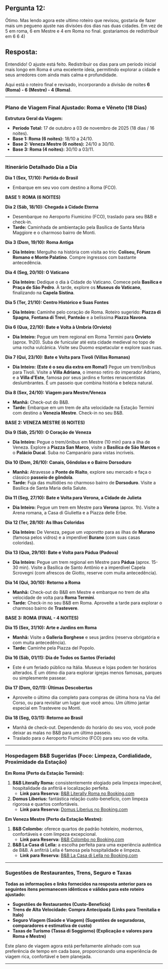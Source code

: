 ## Pergunta 12:
Ótimo. Mas lendo agora este ultimo roteiro que revisou, gostaria de fazer mais um pegueno ajuste nas divisóes dos dias nas duas cidades.
Em vez de 5  em roma, 6 em Mestre e 4 em Roma no final. gostariamos de redistribuir em 6 6 4)

## Resposta:
Entendido! O ajuste está feito. Redistribuir os dias para um período inicial mais longo em Roma é uma excelente ideia, permitindo explorar a cidade e seus arredores com ainda mais calma e profundidade.

Aqui está o roteiro final e revisado, incorporando a divisão de noites **6 (Roma) - 6 (Mestre) - 4 (Roma)**.

---

### **Plano de Viagem Final Ajustado: Roma e Vêneto (18 Dias)**

**Estrutura Geral da Viagem:**
*   **Período Total:** 17 de outubro a 03 de novembro de 2025 (18 dias / 16 noites).
*   **Base 1: Roma (6 noites):** 18/10 a 24/10.
*   **Base 2: Veneza Mestre (6 noites):** 24/10 a 30/10.
*   **Base 3: Roma (4 noites):** 30/10 a 03/11.

---

### **Itinerário Detalhado Dia a Dia**

**Dia 1 (Sex, 17/10): Partida do Brasil**
*   Embarque em seu voo com destino a Roma (FCO).

**BASE 1: ROMA (6 NOITES)**

**Dia 2 (Sáb, 18/10): Chegada à Cidade Eterna**
*   Desembarque no Aeroporto Fiumicino (FCO), traslado para seu B&B e check-in.
*   **Tarde:** Caminhada de ambientação pela Basílica de Santa Maria Maggiore e o charmoso bairro de Monti.

**Dia 3 (Dom, 19/10): Roma Antiga**
*   **Dia Inteiro:** Mergulho na história com visita ao trio: **Coliseu, Fórum Romano e Monte Palatino**. Compre ingressos com bastante antecedência.

**Dia 4 (Seg, 20/10): O Vaticano**
*   **Dia Inteiro:** Dedique o dia à Cidade do Vaticano. Comece pela **Basílica e Praça de São Pedro**. À tarde, explore os **Museus do Vaticano**, finalizando na **Capela Sistina**.

**Dia 5 (Ter, 21/10): Centro Histórico e Suas Fontes**
*   **Dia Inteiro:** Caminhe pelo coração de Roma. Roteiro sugerido: **Piazza di Spagna**, **Fontana di Trevi**, **Panteão** e a belíssima **Piazza Navona**.

**Dia 6 (Qua, 22/10): Bate e Volta à Umbria (Orvieto)**
*   **Dia Inteiro:** Pegue um trem regional em Roma Termini para **Orvieto** (aprox. 1h20). Suba de funicular até esta cidade medieval no topo de uma rocha vulcânica. Visite seu Duomo espetacular e explore suas ruas.

**Dia 7 (Qui, 23/10): Bate e Volta para Tivoli (Villas Romanas)**
*   **Dia Inteiro:** **(Este é o seu dia extra em Roma!)** Pegue um trem/ônibus para Tivoli. Visite a **Villa Adriana**, o imenso retiro do imperador Adriano, e a **Villa d'Este**, famosa por seus jardins e fontes renascentistas deslumbrantes. É um passeio que combina história e beleza natural.

**Dia 8 (Sex, 24/10): Viagem para Mestre/Veneza**
*   **Manhã:** Check-out do B&B.
*   **Tarde:** Embarque em um trem de alta velocidade na Estação Termini com destino a **Venezia Mestre**. Check-in no seu B&B.

**BASE 2: VENEZA MESTRE (6 NOITES)**

**Dia 9 (Sáb, 25/10): O Coração de Veneza**
*   **Dia Inteiro:** Pegue o trem/ônibus em Mestre (10 min) para a ilha de Veneza. Explore a **Piazza San Marco**, visite a **Basílica de São Marcos** e o **Palácio Ducal**. Suba no Campanário para vistas incríveis.

**Dia 10 (Dom, 26/10): Canais, Gôndolas e o Bairro Dorsoduro**
*   **Manhã:** Atravesse a **Ponte de Rialto**, explore seu mercado e faça o clássico **passeio de gôndola**.
*   **Tarde:** Fuja das multidões no charmoso bairro de **Dorsoduro**. Visite a Basílica de Santa Maria della Salute.

**Dia 11 (Seg, 27/10): Bate e Volta para Verona, a Cidade de Julieta**
*   **Dia Inteiro:** Pegue um trem em Mestre para **Verona** (aprox. 1h). Visite a Arena romana, a Casa di Giulietta e a Piazza delle Erbe.

**Dia 12 (Ter, 28/10): As Ilhas Coloridas**
*   **Dia Inteiro:** De Veneza, pegue um *vaporetto* para as ilhas de **Murano** (famosa pelos vidros) e a imperdível **Burano** (com suas casas coloridas).

**Dia 13 (Qua, 29/10): Bate e Volta para Pádua (Padova)**
*   **Dia Inteiro:** Pegue um trem regional em Mestre para **Pádua** (aprox. 15-30 min). Visite a Basílica de Santo Antônio e a imperdível Capela Scrovegni (com afrescos de Giotto, reserve com muita antecedência).

**Dia 14 (Qui, 30/10): Retorno a Roma**
*   **Manhã:** Check-out do B&B em Mestre e embarque no trem de alta velocidade de volta para **Roma Termini**.
*   **Tarde:** Check-in no seu B&B em Roma. Aproveite a tarde para explorar o charmoso bairro de **Trastevere**.

**BASE 3: ROMA (FINAL - 4 NOITES)**

**Dia 15 (Sex, 31/10): Arte e Jardins em Roma**
*   **Manhã:** Visite a **Galleria Borghese** e seus jardins (reserva obrigatória e com muita antecedência).
*   **Tarde:** Caminhe pela Piazza del Popolo.

**Dia 16 (Sáb, 01/11): Dia de Todos os Santos (Feriado)**
*   Este é um feriado público na Itália. Museus e lojas podem ter horários alterados. É um ótimo dia para explorar igrejas menos famosas, parques ou simplesmente passear.

**Dia 17 (Dom, 02/11): Últimas Descobertas**
*   Aproveite o último dia completo para compras de última hora na Via del Corso, ou para revisitar um lugar que você amou. Um último jantar especial em Trastevere ou Monti.

**Dia 18 (Seg, 03/11): Retorno ao Brasil**
*   Manhã de check-out. Dependendo do horário do seu voo, você pode deixar as malas no B&B para um último passeio.
*   Traslado para o Aeroporto Fiumicino (FCO) para seu voo de volta.

---

### **Hospedagem B&B Sugeridas (Foco: Limpeza, Cordialidade, Proximidade da Estação)**

**Em Roma (Perto da Estação Termini):**
1.  **B&B Literally Roma:** consistentemente elogiado pela limpeza impecável, hospitalidade da anfitriã e localização perfeita.
    *   **Link para Reserva:** [B&B Literally Roma no Booking.com](https://www.booking.com/hotel/it/b-amp-b-literally-roma.pt-br.html)
2.  **Domus Liberius:** fantástica relação custo-benefício, com limpeza rigorosa e quartos confortáveis.
    *   **Link para Reserva:** [Domus Liberius no Booking.com](https://www.booking.com/hotel/it/domus-liberius.pt-br.html)

**Em Veneza Mestre (Perto da Estação Mestre):**
1.  **B&B Colombo:** oferece quartos de padrão hoteleiro, modernos, confortáveis e com limpeza excepcional.
    *   **Link para Reserva:** [B&B Colombo no Booking.com](https://www.booking.com/hotel/it/b-amp-b-colombo.pt-br.html)
2.  **B&B La Casa di Lella:** a escolha perfeita para uma experiência autêntica de B&B. A anfitriã Lella é famosa pela hospitalidade e limpeza.
    *   **Link para Reserva:** [B&B La Casa di Lella no Booking.com](https://www.booking.com/hotel/it/la-casa-di-lella.pt-br.html)

---

### **Sugestões de Restaurantes, Trens, Seguro e Taxas**

**Todas as informações e links fornecidos na resposta anterior para os seguintes itens permanecem idênticos e válidos para este roteiro ajustado:**
*   **Sugestões de Restaurantes (Custo-Benefício)**
*   **Trens de Alta Velocidade: Compra Antecipada (Links para Trenitalia e Italo)**
*   **Seguro Viagem (Saúde e Viagem) (Sugestões de seguradoras, comparadores e estimativa de custo)**
*   **Taxas de Turismo (Tassa di Soggiorno) (Explicação e valores para Roma e Mestre)**

Este plano de viagem agora está perfeitamente alinhado com sua preferência de tempo em cada base, proporcionando uma experiência de viagem rica, confortável e bem planejada.  

---  



